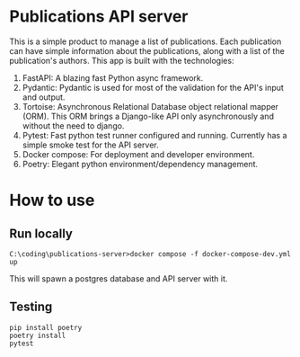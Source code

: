# Publications API server
This is a simple product to manage a list of publications. Each publication can have simple information about the publications, along with a list of the publication's authors. This app is built with the technologies:
1. FastAPI: A blazing fast Python async framework.
2. Pydantic: Pydantic is used for most of the validation for the API's input and output.
3. Tortoise: Asynchronous Relational Database object relational mapper (ORM). This ORM brings a Django-like API only asynchronously and without the need to django.
4. Pytest: Fast python test runner configured and running. Currently has a simple smoke test for the API server. 
5. Docker compose: For deployment and developer environment.
6. Poetry: Elegant python environment/dependency management. 

# How to use

## Run locally

```shell
C:\coding\publications-server>docker compose -f docker-compose-dev.yml up
```

This will spawn a postgres database and API server with it.

## Testing

```shell
pip install poetry
poetry install
pytest
```

